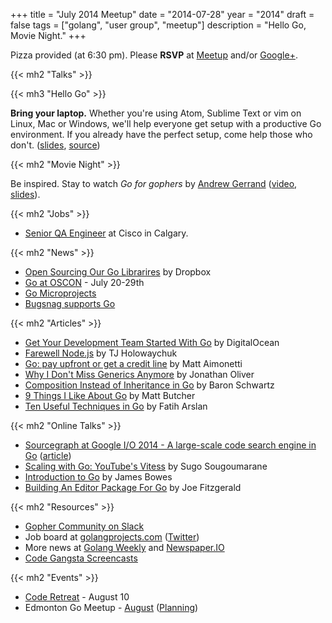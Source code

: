 +++
title = "July 2014 Meetup"
date = "2014-07-28"
year = "2014"
draft = false
tags = ["golang", "user group", "meetup"]
description = "Hello Go, Movie Night."
+++

Pizza provided (at 6:30 pm). Please **RSVP** at [Meetup](https://www.meetup.com/startupedmonton/events/190672582/) and/or [Google+](https://plus.google.com/events/c8c4s271gml12lqln4bdc70bolg).

{{< mh2 "Talks" >}}

{{< mh3 "Hello Go" >}}

**Bring your laptop.** Whether you're using Atom, Sublime Text or vim on Linux, Mac or Windows, we'll help everyone get setup with a productive Go environment. If you already have the perfect setup, come help those who don't. ([slides](https://speakerdeck.com/nathany/hello-go), [source](https://github.com/edmontongo/presentations/tree/master/2014-07/hellogo))

{{< mh2 "Movie Night" >}}

Be inspired. Stay to watch _Go for gophers_ by [Andrew Gerrand](https://twitter.com/enneff) ([video](http://confreaks.com/videos/3443-gophercon2014-closing-day-keynote), [slides](https://talks.golang.org/2014/go4gophers.slide#1)).

{{< mh2 "Jobs" >}}

- [Senior QA Engineer](https://www.cisco.apply2jobs.com/ProfExt/index.cfm?fuseaction=mExternal.showJob&RID=965664&CurrentPage=1) at Cisco in Calgary.

{{< mh2 "News" >}}

- [Open Sourcing Our Go Librarires](https://tech.dropbox.com/2014/07/open-sourcing-our-go-libraries/) by Dropbox
- [Go at OSCON](https://blog.golang.org/oscon) - July 20-29th
- [Go Microprojects](http://www.gomicroprojects.com/)
- [Bugsnag supports Go](https://bugsnag.com/blog/golang)

{{< mh2 "Articles" >}}

- [Get Your Development Team Started With Go](https://www.digitalocean.com/company/blog/get-your-development-team-started-with-go/) by DigitalOcean
- [Farewell Node.js](https://medium.com/code-adventures/farewell-node-js-4ba9e7f3e52b) by TJ Holowaychuk
- [Go: pay upfront or get a credit line](https://blog.splice.com/golang-improved-simplicity-reduced-maintenance/) by Matt Aimonetti
- [Why I Don't Miss Generics Anymore](http://blog.jonathanoliver.com/golang-has-generics/) by Jonathan Oliver
- [Composition Instead of Inheritance in Go](https://vividcortex.com/blog/2014/07/01/alternatives-to-inheritance-in-go/) by Baron Schwartz
- [9 Things I Like About Go](http://technosophos.com/2014/07/24/9-things-i-like-about-go.html) by Matt Butcher
- [Ten Useful Techniques in Go](http://arslan.io/ten-useful-techniques-in-go) by Fatih Arslan

{{< mh2 "Online Talks" >}}

- [Sourcegraph at Google I/O 2014 - A large-scale code search engine in Go](https://www.youtube.com/watch?v=-DpKaoPz8l8) ([article](https://sourcegraph.com/blog/google-io-2014-building-sourcegraph-a-large-scale-code-search-engine-in-go))
- [Scaling with Go: YouTube's Vitess](https://www.youtube.com/watch?v=midJ6b1LkA0&) by Sugo Sougoumarane
- [Introduction to Go](http://vimeo.com/99884953) by James Bowes
- [Building An Editor Package For Go](https://speakerdeck.com/joefitzgerald/building-an-editor-package-for-go) by Joe Fitzgerald

{{< mh2 "Resources" >}}

- [Gopher Community on Slack](https://blog.gopheracademy.com/gophers-slack-community)
- Job board at [golangprojects.com](https://www.golangprojects.com/) ([Twitter](https://twitter.com/golangprojects))
- More news at [Golang Weekly](https://golangweekly.com/) and [Newspaper.IO](http://www.newspaper.io/golang)
- [Code Gangsta Screencasts](http://screencasts.codegangsta.io/)

{{< mh2 "Events" >}}

- [Code Retreat](http://coderetreat-yeg-20140810.eventbrite.ca/) - August 10
- Edmonton Go Meetup - [August](/meetup/2014-08/) ([Planning](https://github.com/edmontongo/presentations/issues/11))
